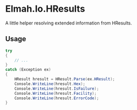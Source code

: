 # Elmah.Io.HResults

A little helper resolving extended information from HResults.

## Usage

```csharp
try
{
    // ...
}
catch (Exception ex)
{
    HResult hresult = HResult.Parse(ex.HResult);
    Console.WriteLine(hresult.Hex);
    Console.WriteLine(hresult.IsFailure);
    Console.WriteLine(hresult.Facility);
    Console.WriteLine(hresult.ErrorCode);
}
```